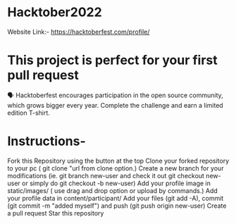 # Hacktober2022

Website Link:- https://hacktoberfest.com/profile/

# This project is perfect for your first pull request
🗣 Hacktoberfest encourages participation in the open source community, which grows bigger every year. Complete the challenge and earn a limited edition T-shirt.

# Instructions-
Fork this Repository using the button at the top
Clone your forked repository to your pc ( git clone "url from clone option.)
Create a new branch for your modifications (ie. git branch new-user and check it out git checkout new-user or simply do git checkout -b new-user)
Add your profile image in static/images/ ( use drag and drop option or upload by commands.)
Add your profile data in content/participant/
Add your files (git add -A), commit (git commit -m "added myself") and push (git push origin new-user)
Create a pull request
Star this repository

